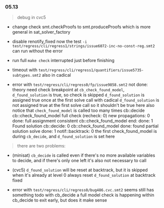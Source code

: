 ### 05.13

> debug in cvc5

- change check smt.checkProofs to smt.produceProofs which is more general in sat_solver_factory

- disable renotify_fixed
  now the test `-i test/regress/cli/regress1/strings/issue6072-inc-no-const-reg.smt2` can run without the error

- run full `make check`
  interrupted just before finishing

- timeout with `test/regress/cli/regress1/quantifiers/issue5735-subtypes.smt2`
  also in cadical

- error with `test/regress/cli/regress0/fp/issue9858.smt2`
  not done: theory need check
  breakpoint at `cb_check_found_model`, `d_found_solution` is true, so check is skipped
  `d_found_solution` is assigned true once at the first solve call
  with cadical `d_found_solution` is not assigned true at the first solve call
  so it shouldn't be true here
  also notice that `check_found_model` is called too many times
    cb::decide
      cb::check_found_model
      full check (recheck: 0)
      new propagations: 0
      done: full assignment consistent
      cb::check_found_model end: done: 1
      Found solution
    cb::decide: 0
    cb::check_found_model
    done: found partial solution
    solve done: 1
    notif::backtrack: 0
  the first check_found_model is during `cb_decide`, and `d_found_solution` is set here
> there are two problems:
  - (minisat) `cb_decide` is called even if there's no more available variables to decide, and if there's only one left it's also not necessary to call
  - (cvc5) `d_found_solution` will be reset at backtrack, but it is skipped when it's already at level 0
  always reset `d_found_solution` at backtrack
  fixed

- error with `test/regress/cli/regress0/bug486.cvc.smt2`
  seems still has something todo with cb_decide
  a full model check is happening within cb_decide to exit early, but does it make sense
